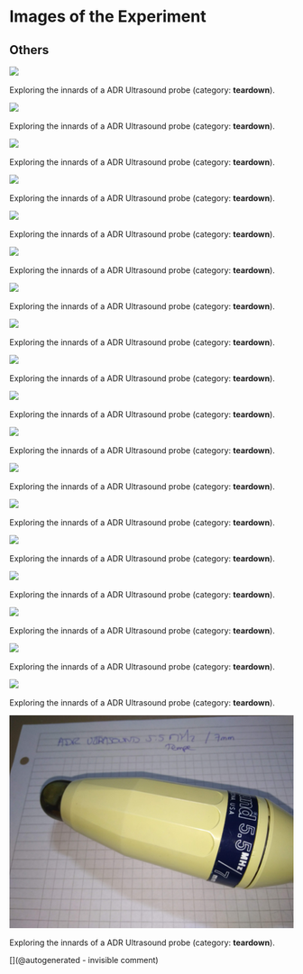 # Images of the Experiment

## Others

![](/include/images/ADR/20191207_182334.jpg)

Exploring the innards of a ADR Ultrasound probe (category: __teardown__).

![](/include/images/ADR/P_20180807_220447.jpg)

Exploring the innards of a ADR Ultrasound probe (category: __teardown__).

![](/include/images/ADR/P_20180807_215406.jpg)

Exploring the innards of a ADR Ultrasound probe (category: __teardown__).

![](/include/images/ADR/P_20180807_213312.jpg)

Exploring the innards of a ADR Ultrasound probe (category: __teardown__).

![](/include/images/ADR/P_20180807_215631.jpg)

Exploring the innards of a ADR Ultrasound probe (category: __teardown__).

![](/include/images/ADR/P_20180807_213818.jpg)

Exploring the innards of a ADR Ultrasound probe (category: __teardown__).

![](/include/images/ADR/P_20180807_213210.jpg)

Exploring the innards of a ADR Ultrasound probe (category: __teardown__).

![](/include/images/ADR/20191207_182250.jpg)

Exploring the innards of a ADR Ultrasound probe (category: __teardown__).

![](/include/images/ADR/P_20180807_213956.jpg)

Exploring the innards of a ADR Ultrasound probe (category: __teardown__).

![](/include/images/ADR/P_20180807_214629.jpg)

Exploring the innards of a ADR Ultrasound probe (category: __teardown__).

![](/include/images/ADR/P_20180807_213636.jpg)

Exploring the innards of a ADR Ultrasound probe (category: __teardown__).

![](/include/images/ADR/P_20180807_213138.jpg)

Exploring the innards of a ADR Ultrasound probe (category: __teardown__).

![](/include/images/ADR/P_20180807_213116.jpg)

Exploring the innards of a ADR Ultrasound probe (category: __teardown__).

![](/include/images/ADR/P_20180807_215605.jpg)

Exploring the innards of a ADR Ultrasound probe (category: __teardown__).

![](/include/images/ADR/P_20180807_215626.jpg)

Exploring the innards of a ADR Ultrasound probe (category: __teardown__).

![](/include/images/ADR/P_20180807_214735.jpg)

Exploring the innards of a ADR Ultrasound probe (category: __teardown__).

![](/include/images/ADR/P_20180807_215719.jpg)

Exploring the innards of a ADR Ultrasound probe (category: __teardown__).

![](/include/images/ADR/P_20180807_213141.jpg)

Exploring the innards of a ADR Ultrasound probe (category: __teardown__).

![](/include/probes/viewmes/adrus.jpg)

Exploring the innards of a ADR Ultrasound probe (category: __teardown__).



[](@autogenerated - invisible comment)